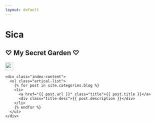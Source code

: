 ```yaml
---
layout: default
---
```


<body>
  <div class="web-bg">
  <div class="index-wrapper">
    <div class="aside">
      <div class="info-card">
        <h1>Sica </h1>
        <h2>♡ My Secret Garden ♡</h2>
        <a href="http://weibo.com/sicajessica" target="_blank"><img src="http://www.weibo.com/favicon.ico" alt="" width="25"/></a>
      </div>
    </div>

    <div class="index-content">
      <ul class="artical-list">
        {% for post in site.categories.blog %}
        <li>
          <a href="{{ post.url }}" class="title">{{ post.title }}</a>
          <div class="title-desc">{{ post.description }}</div>
        </li>
        {% endfor %}
      </ul>
    </div>
  </div>
  </div>
</body>
